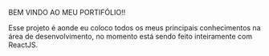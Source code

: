 BEM VINDO AO MEU PORTIFÓLIO!!

Esse projeto é aonde eu coloco todos os meus principais conhecimentos na área de desenvolvimento, no momento
está sendo feito inteiramente com ReactJS.
